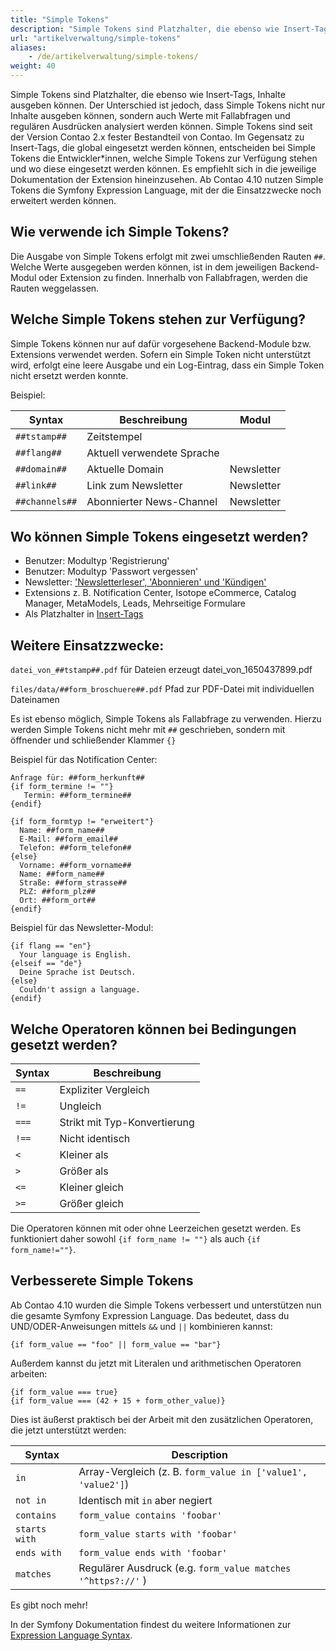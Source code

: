 ```yaml
---
title: "Simple Tokens"
description: "Simple Tokens sind Platzhalter, die ebenso wie Insert-Tags, Inhalte ausgeben können. "
url: "artikelverwaltung/simple-tokens"
aliases:
    - /de/artikelverwaltung/simple-tokens/
weight: 40
---
```


Simple Tokens sind Platzhalter, die ebenso wie Insert-Tags, Inhalte ausgeben können. Der Unterschied ist jedoch, dass Simple Tokens nicht nur Inhalte ausgeben können, sondern auch Werte mit Fallabfragen und regulären Ausdrücken analysiert werden können. Simple Tokens sind seit der Version Contao 2.x fester Bestandteil von Contao. Im Gegensatz zu Insert-Tags, die global eingesetzt werden können, entscheiden bei Simple Tokens die Entwickler*innen, welche Simple Tokens zur Verfügung stehen und wo diese eingesetzt werden können. Es empfiehlt sich in die jeweilige Dokumentation der Extension hineinzusehen. Ab Contao 4.10 nutzen Simple Tokens die Symfony Expression Language, mit der die Einsatzzwecke noch erweitert werden können.


## Wie verwende ich Simple Tokens?

Die Ausgabe von Simple Tokens erfolgt mit zwei umschließenden Rauten `##`. Welche Werte ausgegeben werden können, ist in dem jeweiligen Backend-Modul oder Extension zu finden. Innerhalb von Fallabfragen, werden die Rauten weggelassen.


## Welche Simple Tokens stehen zur Verfügung?

Simple Tokens können nur auf dafür vorgesehene Backend-Module bzw. Extensions verwendet werden. Sofern ein Simple Token nicht unterstützt wird, erfolgt eine leere Ausgabe und ein Log-Eintrag, dass ein Simple Token nicht ersetzt werden konnte.

Beispiel:

| Syntax              | Beschreibung                                              | Modul                       |
| --------------------| --------------------------------------------------------- | --------------------------- |
| `##tstamp##`        | Zeitstempel                                               |                             |
| `##flang##`         | Aktuell verwendete Sprache                                |                             |
| `##domain##`        | Aktuelle Domain                                           | Newsletter                  |
| `##link##`          | Link zum Newsletter                                       | Newsletter                  |
| `##channels##`      | Abonnierter News-Channel                                  | Newsletter                  |


## Wo können Simple Tokens eingesetzt werden?

- Benutzer: Modultyp 'Registrierung'
- Benutzer: Modultyp 'Passwort vergessen'
- Newsletter: ['Newsletterleser', 'Abonnieren' und 'Kündigen'](https://docs.contao.org/manual/de/core-erweiterung/newsletter/newsletter-verwaltung/#newsletter-personalisieren)
- Extensions z. B. Notification Center, Isotope eCommerce, Catalog Manager, MetaModels, Leads, Mehrseitige Formulare
- Als Platzhalter in [Insert-Tags](https://docs.contao.org/manual/de/artikelverwaltung/insert-tags/#verschiedenes)


## Weitere Einsatzzwecke:

`datei_von_##tstamp##.pdf` für Dateien erzeugt datei_von_1650437899.pdf

`files/data/##form_broschuere##.pdf` Pfad zur PDF-Datei mit individuellen Dateinamen

Es ist ebenso möglich, Simple Tokens als Fallabfrage zu verwenden. Hierzu werden Simple Tokens nicht mehr mit `##` geschrieben, sondern mit öffnender und schließender Klammer `{}`

Beispiel für das Notification Center:

```
Anfrage für: ##form_herkunft##
{if form_termine != ""}
   Termin: ##form_termine##
{endif}

{if form_formtyp != "erweitert"}
  Name: ##form_name##
  E-Mail: ##form_email##
  Telefon: ##form_telefon##
{else}
  Vorname: ##form_vorname##
  Name: ##form_name##
  Straße: ##form_strasse##
  PLZ: ##form_plz##
  Ort: ##form_ort##
{endif}
```

Beispiel für das Newsletter-Modul:

```
{if flang == "en"}
  Your language is English.
{elseif == "de"}
  Deine Sprache ist Deutsch.
{else}
  Couldn't assign a language.
{endif}
```


## Welche Operatoren können bei Bedingungen gesetzt werden?

| Syntax      | Beschreibung                  |
| ----------- | ------------------------------|
| `==`        | Expliziter Vergleich          |
| `!=`        | Ungleich                      |
| `===`       | Strikt mit Typ-Konvertierung  |
| `!==`       | Nicht identisch               |
| `<`         | Kleiner als                   |
| `>`         | Größer als                    |
| `<=`        | Kleiner gleich                |
| `>=`        | Größer gleich                 |

Die Operatoren können mit oder ohne Leerzeichen gesetzt werden. Es funktioniert daher sowohl `{if form_name != ""}` als auch `{if form_name!=""}`.

## Verbesserete Simple Tokens

Ab Contao 4.10 wurden die Simple Tokens verbessert und unterstützen nun die gesamte Symfony Expression Language.
Das bedeutet, dass du UND/ODER-Anweisungen mittels `&&` und `||` kombinieren kannst:

`{if form_value == "foo" || form_value == "bar"}`

Außerdem kannst du jetzt mit Literalen und arithmetischen Operatoren arbeiten:

```
{if form_value === true}
{if form_value === (42 + 15 + form_other_value)}
```

Dies ist äußerst praktisch bei der Arbeit mit den zusätzlichen Operatoren, die jetzt unterstützt werden:

| Syntax        | Description                                                  |
|---------------|--------------------------------------------------------------|
| `in`          | Array-Vergleich (z. B. `form_value in ['value1', 'value2']`) |
| `not in`      | Identisch mit `in` aber negiert                              |
| `contains`    | `form_value contains 'foobar'`                               |
| `starts with` | `form_value starts with 'foobar'`                            |
| `ends with`   | `form_value ends with 'foobar'`                              |
| `matches`     | Regulärer Ausdruck (e.g. `form_value matches '^https?://'` ) |

Es gibt noch mehr!

In der Symfony Dokumentation findest du weitere Informationen zur [Expression Language Syntax][Expression_Language_Syntax].

[Expression_Language_Syntax]: https://symfony.com/doc/current/components/expression_language/syntax.html